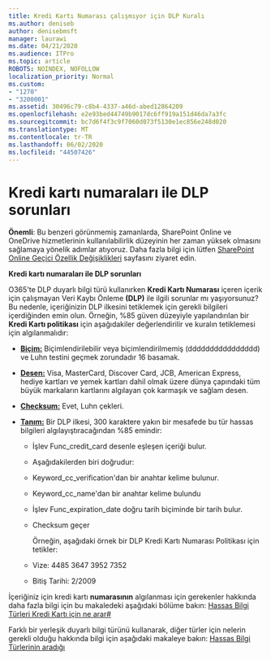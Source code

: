```yaml
---
title: Kredi Kartı Numarası çalışmıyor için DLP Kuralı
ms.author: deniseb
author: denisebmsft
manager: laurawi
ms.date: 04/21/2020
ms.audience: ITPro
ms.topic: article
ROBOTS: NOINDEX, NOFOLLOW
localization_priority: Normal
ms.custom:
- "1270"
- "3200001"
ms.assetid: 30496c79-c8b4-4337-a46d-abed12864209
ms.openlocfilehash: e2e93bed44749b9017dc6ff919a151d46da7a3fc
ms.sourcegitcommit: bc7d6f4f3c9f7060d073f5130e1ec856e248d020
ms.translationtype: MT
ms.contentlocale: tr-TR
ms.lasthandoff: 06/02/2020
ms.locfileid: "44507426"
---
```

# <a name="dlp-issues-with-credit-card-numbers"></a>Kredi kartı numaraları ile DLP sorunları

**Önemli**: Bu benzeri görünmemiş zamanlarda, SharePoint Online ve OneDrive hizmetlerinin kullanılabilirlik düzeyinin her zaman yüksek olmasını sağlamaya yönelik adımlar atıyoruz. Daha fazla bilgi için lütfen [SharePoint Online Geçici Özellik Değişiklikleri](https://aka.ms/ODSPAdjustments) sayfasını ziyaret edin.

**Kredi kartı numaraları ile DLP sorunları**

O365'te DLP duyarlı bilgi türü kullanırken **Kredi Kartı Numarası** içeren içerik için çalışmayan Veri Kaybı Önleme **(DLP)** ile ilgili sorunlar mı yaşıyorsunuz? Bu nedenle, içeriğinizin DLP ilkesini tetiklemek için gerekli bilgileri içerdiğinden emin olun. Örneğin, %85 güven düzeyiyle yapılandırılan bir **Kredi Kartı politikası** için aşağıdakiler değerlendirilir ve kuralın tetiklemesi için algılanmalıdır:
  
- **[Biçim:](https://docs.microsoft.com/microsoft-365/compliance/sensitive-information-type-entity-definitions#format-19)** Biçimlendirilebilir veya biçimlendirilmemiş (dddddddddddddddd) ve Luhn testini geçmek zorundadır 16 basamak.

- **[Desen:](https://docs.microsoft.com/microsoft-365/compliance/sensitive-information-type-entity-definitions#pattern-19)** Visa, MasterCard, Discover Card, JCB, American Express, hediye kartları ve yemek kartları dahil olmak üzere dünya çapındaki tüm büyük markaların kartlarını algılayan çok karmaşık ve sağlam desen.

- **[Checksum:](https://docs.microsoft.com/microsoft-365/compliance/sensitive-information-type-entity-definitions#checksum-19)** Evet, Luhn çekleri.

- **[Tanım:](https://docs.microsoft.com/microsoft-365/compliance/sensitive-information-type-entity-definitions#definition-19)** Bir DLP ilkesi, 300 karaktere yakın bir mesafede bu tür hassas bilgileri algılayıştıracağından %85 emindir:

  - İşlev Func_credit_card desenle eşleşen içeriği bulur.

  - Aşağıdakilerden biri doğrudur:

  - Keyword_cc_verification'dan bir anahtar kelime bulunur.

  - Keyword_cc_name'dan bir anahtar kelime bulundu

  - İşlev Func_expiration_date doğru tarih biçiminde bir tarih bulur.

  - Checksum geçer

    Örneğin, aşağıdaki örnek bir DLP Kredi Kartı Numarası Politikası için tetikler:

  - Vize: 4485 3647 3952 7352
  
  - Bitiş Tarihi: 2/2009

İçeriğiniz için kredi kartı **numarasının** algılanması için gerekenler hakkında daha fazla bilgi için bu makaledeki aşağıdaki bölüme bakın: [Hassas Bilgi Türleri Kredi Kartı için ne arar#](https://docs.microsoft.com/microsoft-365/compliance/sensitive-information-type-entity-definitions#credit-card-number)
  
Farklı bir yerleşik duyarlı bilgi türünü kullanarak, diğer türler için nelerin gerekli olduğu hakkında bilgi için aşağıdaki makaleye bakın: [Hassas Bilgi Türlerinin aradığı](https://docs.microsoft.com/microsoft-365/compliance/sensitive-information-type-entity-definitions)
  